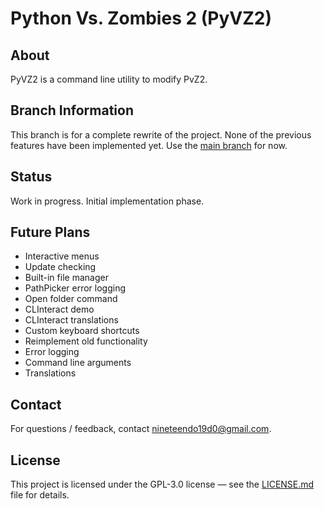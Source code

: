 # Python Vs. Zombies 2 (PyVZ2)

## About

PyVZ2 is a command line utility to modify PvZ2.

## Branch Information

This branch is for a complete rewrite of the project.
None of the previous features have been implemented yet.
Use the [main branch](https://github.com/nineteendo/pvz2tools) for now.

## Status

Work in progress. Initial implementation phase.

## Future Plans

- Interactive menus
- Update checking
- Built-in file manager
- PathPicker error logging
- Open folder command
- CLInteract demo
- CLInteract translations
- Custom keyboard shortcuts
- Reimplement old functionality
- Error logging
- Command line arguments
- Translations

## Contact

For questions / feedback, contact nineteendo19d0@gmail.com.

## License

This project is licensed under the GPL-3.0 license &mdash; see the [LICENSE.md](LICENSE.md) file for details.
